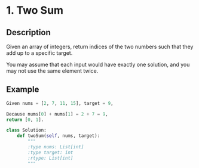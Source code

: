 # 1. Two Sum

## Description

Given an array of integers, return indices of the two numbers such that they add up to a specific target.

You may assume that each input would have exactly one solution, and you may not use the same element twice.

## Example

```python
Given nums = [2, 7, 11, 15], target = 9,

Because nums[0] + nums[1] = 2 + 7 = 9,
return [0, 1].
```

```python
class Solution:
    def twoSum(self, nums, target):
        """
        :type nums: List[int]
        :type target: int
        :rtype: List[int]
        """
```
